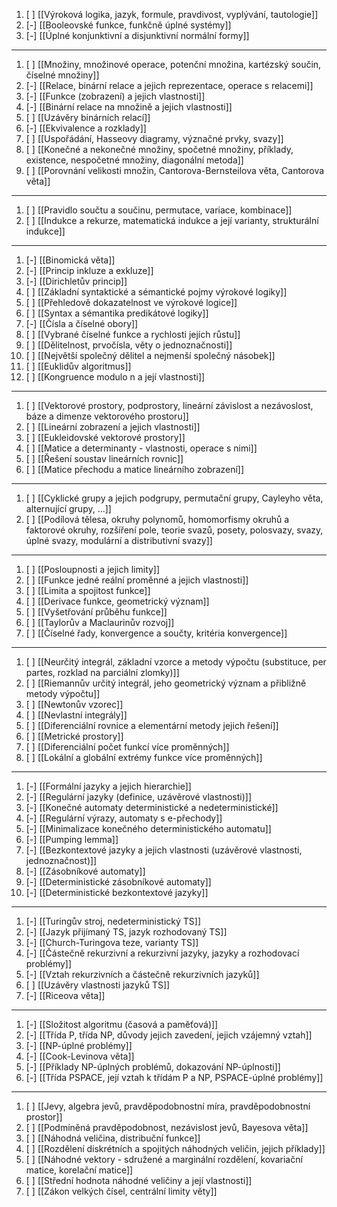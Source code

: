 1. [ ] [[Výroková logika, jazyk, formule, pravdivost, vyplývání, tautologie]]
2. [-] [[Booleovské funkce, funkčně úplné systémy]]
3. [-] [[Úplné konjunktivní a disjunktivní normální formy]]
---
1. [ ] [[Množiny, množinové operace, potenční množina, kartézský součin, číselné množiny]]
2. [-] [[Relace, binární relace a jejich reprezentace, operace s relacemi]]
3. [-] [[Funkce (zobrazení) a jejich vlastnosti]]
4. [-] [[Binární relace na množině a jejich vlastnosti]]
5. [ ] [[Uzávěry binárních relací]]
6. [-] [[Ekvivalence a rozklady]]
7. [ ] [[Uspořádání, Hasseovy diagramy, význačné prvky, svazy]]
8. [ ] [[Konečné a nekonečné množiny, spočetné množiny, příklady, existence, nespočetné množiny, diagonální metoda]]
9. [ ] [[Porovnání velikosti množin, Cantorova-Bernsteilova věta, Cantorova věta]]
---
1. [ ] [[Pravidlo součtu a součinu, permutace, variace, kombinace]]
2. [ ] [[Indukce a rekurze, matematická indukce a její varianty, strukturální indukce]]
---
1. [-] [[Binomická věta]]
2. [-] [[Princip inkluze a exkluze]]
3. [-] [[Dirichletův princip]]
4. [ ] [[Základní syntaktické a sémantické pojmy výrokové logiky]]
5. [ ] [[Přehledově dokazatelnost ve výrokové logice]]
6. [ ] [[Syntax a sémantika predikátové logiky]]
7. [-] [[Čísla a číselné obory]]
8. [ ] [[Vybrané číselné funkce a rychlosti jejích růstu]]
9. [ ] [[Dělitelnost, prvočísla, věty o jednoznačnosti]]
10. [ ] [[Největší společný dělitel a nejmenší společný násobek]]
11. [ ] [[Euklidův algoritmus]]
12. [ ] [[Kongruence modulo n a její vlastnosti]]
---
1. [ ] [[Vektorové prostory, podprostory, lineární závislost a nezávoslost, báze a dimenze vektorového prostoru]]
2. [ ] [[Lineární zobrazení a jejich vlastnosti]]
3. [ ] [[Eukleidovské vektorové prostory]]
4. [ ] [[Matice a determinanty - vlastnosti, operace s nimi]]
5. [ ] [[Řešení soustav lineárních rovnic]]
6. [ ] [[Matice přechodu a matice lineárního zobrazení]]
---
1. [ ] [[Cyklické grupy a jejich podgrupy, permutační grupy, Cayleyho věta, alternující grupy, ...]]
2. [ ] [[Podílová tělesa, okruhy polynomů, homomorfismy okruhů a faktorové okruhy, rozšíření pole, teorie svazů, posety, polosvazy, svazy, úplné svazy, modulární a distributivní svazy]]
---
1. [ ] [[Posloupnosti a jejich limity]]
2. [ ] [[Funkce jedné reální proměnné a jejich vlastnosti]]
3. [ ] [[Limita a spojitost funkce]]
4. [ ] [[Derivace funkce, geometrický význam]]
5. [ ] [[Vyšetřování průběhu funkce]]
6. [ ] [[Taylorův a Maclaurinův rozvoj]]
7. [ ] [[Číselné řady, konvergence a součty, kritéria konvergence]]
---
1. [ ] [[Neurčitý integrál, základní vzorce a metody výpočtu (substituce, per partes, rozklad na parciální zlomky)]]
2. [ ] [[Riemannův určitý integrál, jeho geometrický význam a přibližně metody výpočtu]]
3. [ ] [[Newtonův vzorec]]
4. [ ] [[Nevlastní integrály]]
5. [ ] [[Diferenciální rovnice a elementární metody jejich řešení]]
6. [ ] [[Metrické prostory]]
7. [ ] [[Diferenciální počet funkcí více proměnných]]
8. [ ] [[Lokální a globální extrémy funkce více proměnných]]
---
1. [-] [[Formální jazyky a jejich hierarchie]]
2. [-] [[Regulární jazyky (definice, uzávěrové vlastnosti)]]
3. [-] [[Konečné automaty deterministické a nedeterministické]]
4. [-] [[Regulární výrazy, automaty s e-přechody]]
5. [-] [[Minimalizace konečného deterministického automatu]]
6. [-] [[Pumping lemma]]
7. [-] [[Bezkontextové jazyky a jejich vlastnosti (uzávěrové vlastnosti, jednoznačnost)]]
8. [-] [[Zásobníkové automaty]]
9. [-] [[Deterministické zásobníkové automaty]]
10. [-] [[Deterministické bezkontextové jazyky]]
---
1. [-] [[Turingův stroj, nedeterministický TS]]
2. [-] [[Jazyk přijímaný TS, jazyk rozhodovaný TS]]
3. [-] [[Church-Turingova teze, varianty TS]]
4. [-] [[Částečně rekurzivní a rekurzivní jazyky, jazyky a rozhodovací problémy]]
5. [-] [[Vztah rekurzivních a částečně rekurzivních jazyků]]
6. [ ] [[Uzávěry vlastnosti jazyků TS]]
7. [-] [[Riceova věta]]
---
1. [-] [[Složitost algoritmu (časová a paměťová)]]
2. [-] [[Třída P, třída NP, důvody jejich zavedení, jejich vzájemný vztah]]
3. [-] [[NP-úplné problémy]]
4. [-] [[Cook-Levinova věta]]
5. [-] [[Příklady NP-úplných problémů, dokazování NP-úplnosti]]
6. [-] [[Třída PSPACE, její vztah k třídám P a NP, PSPACE-úplné problémy]]
---
1. [ ] [[Jevy, algebra jevů, pravděpodobnostní míra, pravděpodobnostní prostor]]
2. [ ] [[Podmíněná pravděpodobnost, nezávislost jevů, Bayesova věta]]
3. [ ] [[Náhodná veličina, distribuční funkce]]
4. [ ] [[Rozdělení diskrétních a spojitých náhodných veličin, jejich příklady]]
5. [ ] [[Náhodné vektory - sdružené a marginální rozdělení, kovariační matice, korelační matice]]
6. [ ] [[Střední hodnota náhodné veličiny a její vlastnosti]]
7. [ ] [[Zákon velkých čísel, centrální limity věty]]
